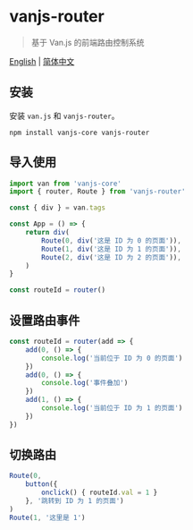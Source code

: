 # vanjs-router

> 基于 Van.js 的前端路由控制系统

[English](./README.md) | [简体中文](./README_zh.md)

## 安装

安装 `van.js` 和 `vanjs-router`。

```
npm install vanjs-core vanjs-router
```

## 导入使用

```typescript
import van from 'vanjs-core'
import { router, Route } from 'vanjs-router'

const { div } = van.tags

const App = () => {
    return div(
        Route(0, div('这是 ID 为 0 的页面')),
        Route(1, div('这是 ID 为 1 的页面')),
        Route(2, div('这是 ID 为 2 的页面')),
    )
}

const routeId = router()
```

## 设置路由事件

```typescript
const routeId = router(add => {
    add(0, () => {
        console.log('当前位于 ID 为 0 的页面')
    })
    add(0, () => {
        console.log('事件叠加')
    })
    add(1, () => {
        console.log('当前位于 ID 为 1 的页面')
    })
})
```

## 切换路由

```typescript
Route(0,
    button({
        onclick() { routeId.val = 1 }
    }, '跳转到 ID 为 1 的页面')
)
Route(1, '这里是 1')
```
